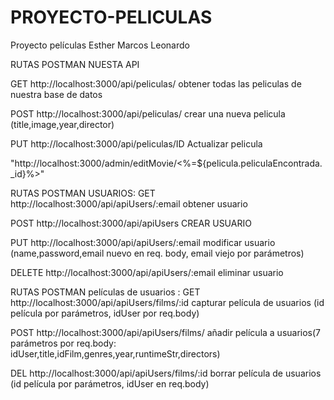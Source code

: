 # PROYECTO-PELICULAS
Proyecto películas Esther Marcos Leonardo



RUTAS POSTMAN NUESTA API

GET http://localhost:3000/api/peliculas/  obtener todas las peliculas de nuestra base de datos 

POST http://localhost:3000/api/peliculas/ crear una nueva pelicula (title,image,year,director)

PUT http://localhost:3000/api/peliculas/ID  Actualizar pelicula 


"http://localhost:3000/admin/editMovie/<%=${pelicula.peliculaEncontrada._id}%>" 


RUTAS POSTMAN USUARIOS:
GET  http://localhost:3000/api/apiUsers/:email obtener usuario

POST http://localhost:3000/api/apiUsers CREAR USUARIO

PUT http://localhost:3000/api/apiUsers/:email modificar usuario (name,password,email nuevo en req.
body, email viejo por parámetros)

DELETE http://localhost:3000/api/apiUsers/:email eliminar usuario


RUTAS POSTMAN películas de usuarios :
GET http://localhost:3000/api/apiUsers/films/:id capturar película de usuarios (id película por parámetros, idUser por req.body)

POST http://localhost:3000/api/apiUsers/films/ añadir película a usuarios(7 parámetros por req.body: idUser,title,idFilm,genres,year,runtimeStr,directors)

DEL http://localhost:3000/api/apiUsers/films/:id borrar película de usuarios (id película por parámetros, idUser en req.body)





